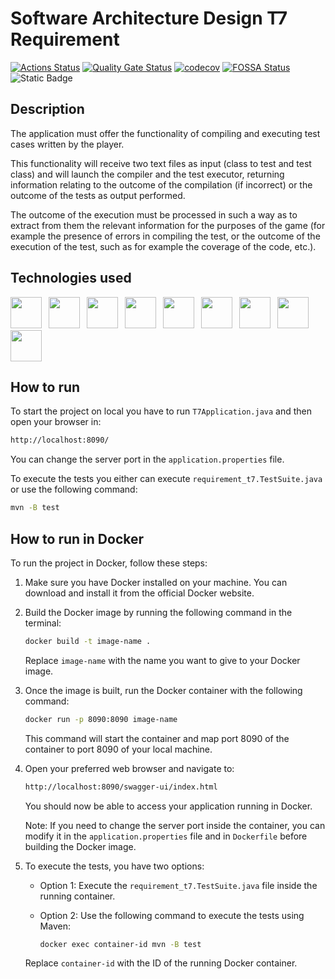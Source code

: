 # Software Architecture Design T7 Requirement

[![Actions Status](https://github.com/Testing-Game-SAD-2023/T7-G26/actions/workflows/ci.yml/badge.svg)](https://github.com/Testing-Game-SAD-2023/T7-G26/actions)
[![Quality Gate Status](https://sonarcloud.io/api/project_badges/measure?project=Testing-Game-SAD-2023_T7-G26&metric=alert_status)](https://sonarcloud.io/summary/new_code?id=Testing-Game-SAD-2023_T7-G26)
[![codecov](https://codecov.io/gh/Testing-Game-SAD-2023/T7-G26/branch/master/graph/badge.svg?token=QO87WH2W7H)](https://codecov.io/gh/Testing-Game-SAD-2023/T7-G26)
[![FOSSA Status](https://app.fossa.com/api/projects/git%2Bgithub.com%2FPabloGarciaFernandez%2FSoftware-Architecture-Design-Project.svg?type=shield)](https://app.fossa.com/projects/git%2Bgithub.com%2FPabloGarciaFernandez%2FSoftware-Architecture-Design-Project?ref=badge_shield)
![Static Badge](https://img.shields.io/badge/release-v1.0.0-blue)

## Description

The application must offer the functionality of compiling and executing test cases written by the player.

This functionality will receive two text files as input (class to test and test class) and will launch the compiler and the test executor, returning information relating to the outcome of the compilation (if incorrect) or the outcome of the tests as output performed.

The outcome of the execution must be processed in such a way as to extract from them the relevant information for the purposes of the game (for example the presence of errors in compiling the test, or the outcome of the execution of the test, such as for example the coverage of the code, etc.).


## Technologies used

<p float="left">
<a href="https://www.oracle.com/java/" style="margin-right: 0.5em;"><img src="https://img.icons8.com/external-tal-revivo-shadow-tal-revivo/512/external-java-is-a-general-purpose-programming-language-that-is-class-based-logo-shadow-tal-revivo.png" height="50"></a>
<a href="https://maven.apache.org/" style="margin-right: 0.5em;"><img src="https://upload.wikimedia.org/wikipedia/commons/thumb/5/52/Apache_Maven_logo.svg/510px-Apache_Maven_logo.svg.png" height="50"></a>
<a href="https://www.jacoco.org/" style="margin-right: 0.5em;"><img src="http://intellitech.pro/wp-content/uploads/2017/05/Jacoco-icon.png" height="50"></a>
<a href="https://spring.io/" style="margin-right: 0.5em;"><img src="https://upload.wikimedia.org/wikipedia/commons/thumb/4/44/Spring_Framework_Logo_2018.svg/368px-Spring_Framework_Logo_2018.svg.png" height="50"></a>
<a href="https://junit.org/junit5/" style="margin-right: 0.5em;"><img src="https://i0.wp.com/blog.knoldus.com/wp-content/uploads/2020/06/junit5-banner.png?w=982&ssl=1" height="50"></a>
<a href="https://www.w3.org/html/" style="margin-right: 0.5em;"><img src="https://upload.wikimedia.org/wikipedia/commons/thumb/6/61/HTML5_logo_and_wordmark.svg/390px-HTML5_logo_and_wordmark.svg.png" height="50"></a>
<a href="https://github.com/actions" style="margin-right: 0.5em;"><img src="https://avatars.githubusercontent.com/u/44036562?s=200&v=4" height="50"></a>
<a href="https://swagger.io/" style="margin-right: 0.5em;"><img src="https://pnx-assets-prod.s3.amazonaws.com/2020-07/swagger_logo_1.png" height="50"></a>
<a href="https://www.docker.com/" style="margin-right: 0.5em;"><img src="https://www.docker.com/wp-content/uploads/2022/03/horizontal-logo-monochromatic-white.png" height="50"></a>


## How to run

To start the project on local you have to run `T7Application.java` and then open your browser in:

```bash
http://localhost:8090/
```

You can change the server port in the `application.properties` file.

To execute the tests you either can execute `requirement_t7.TestSuite.java` or use the following command:
```bash
mvn -B test
```

## How to run in Docker

To run the project in Docker, follow these steps:

1. Make sure you have Docker installed on your machine. You can download and install it from the official Docker website.

2. Build the Docker image by running the following command in the terminal:

    ```bash
    docker build -t image-name .
    ```

   Replace `image-name` with the name you want to give to your Docker image.

3. Once the image is built, run the Docker container with the following command:

    ```bash
    docker run -p 8090:8090 image-name
    ```

   This command will start the container and map port 8090 of the container to port 8090 of your local machine.

4. Open your preferred web browser and navigate to:

    ```bash
    http://localhost:8090/swagger-ui/index.html
    ```

   You should now be able to access your application running in Docker.

   Note: If you need to change the server port inside the container, you can modify it in the `application.properties` file and in `Dockerfile` before building the Docker image.

5. To execute the tests, you have two options:

    - Option 1: Execute the `requirement_t7.TestSuite.java` file inside the running container.

    - Option 2: Use the following command to execute the tests using Maven:

      ```bash
      docker exec container-id mvn -B test
      ```

   Replace `container-id` with the ID of the running Docker container.

